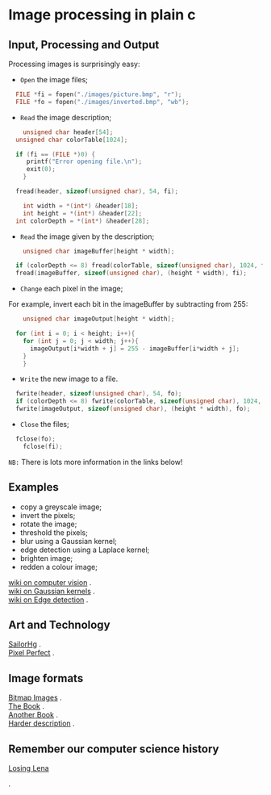 # Image processing in plain c

## Input, Processing and Output

Processing images is surprisingly easy:   

* `Open` the image files;   

```c
  FILE *fi = fopen("./images/picture.bmp", "r");
  FILE *fo = fopen("./images/inverted.bmp", "wb");
```

* `Read` the image description;  

```c
 	unsigned char header[54];
  unsigned char colorTable[1024];

  if (fi == (FILE *)0) {
     printf("Error opening file.\n");
     exit(0);
 	}

  fread(header, sizeof(unsigned char), 54, fi);

 	int width = *(int*) &header[18];
 	int height = *(int*) &header[22];
  int colorDepth = *(int*) &header[28];
```

* `Read` the image given by the description;  

```c
 	unsigned char imageBuffer[height * width];

  if (colorDepth <= 8) fread(colorTable, sizeof(unsigned char), 1024, fi);
  fread(imageBuffer, sizeof(unsigned char), (height * width), fi);
```
* `Change` each pixel in the image;   

For example, invert each bit in the imageBuffer by subtracting from 255:
```c
 	unsigned char imageOutput[height * width];

  for (int i = 0; i < height; i++){
    for (int j = 0; j < width; j++){
      imageOutput[i*width + j] = 255 - imageBuffer[i*width + j]; 
    }
	}
```
* `Write` the new image to a file.   

```c
  fwrite(header, sizeof(unsigned char), 54, fo);
  if (colorDepth <= 8) fwrite(colorTable, sizeof(unsigned char), 1024, fo);
  fwrite(imageOutput, sizeof(unsigned char), (height * width), fo);
```

* `Close` the files;   

```c
  fclose(fo);
 	fclose(fi);
```

`NB:` There is lots more information in the links below!

## Examples

* copy a greyscale image;   
* invert the pixels;   
* rotate the image;   
* threshold the pixels;   
* blur using a Gaussian kernel;   
* edge detection using a Laplace kernel;   
* brighten image;  
* redden a colour image;    

[wiki on computer vision](https://en.wikipedia.org/wiki/Feature_detection_(computer_vision)) .  
[wiki on Gaussian kernels](https://en.wikipedia.org/wiki/Gaussian_blur) .  
[wiki on Edge detection](https://en.wikipedia.org/wiki/Edge_detection) .  

## Art and Technology

[SailorHg](https://twitter.com/sailorhg) .  
[Pixel Perfect](https://shop.bubblesort.io/) .  


## Image formats

[Bitmap Images](http://www.fastgraph.com/help/bmp_header_format.html) .  
[The Book](http://adaptiveart.eecs.umich.edu/2011/wp-content/uploads/2011/09/The-pocket-handbook-of-image-processing-algorithms-in-C.pdf) .  
[Another Book](http://homepages.inf.ed.ac.uk/rbf/BOOKS/PHILLIPS/cips2ed.pdf) .  
[Harder description](http://paulbourke.net/dataformats/bitmaps/) .  


## Remember our computer science history   
[Losing Lena](https://www.losinglena.com/)

.


